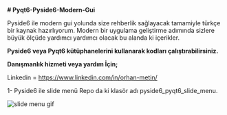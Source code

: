 
**# Pyqt6-Pyside6-Modern-Gui** 

Pyside6 ile modern gui yolunda size rehberlik sağlayacak tamamiyle türkçe bir kaynak hazırlıyorum. Modern bir uygulama geliştirme adımında sizlere büyük ölçüde yardımcı
yardımcı olacak bu alanda ki içerikler.

**Pyside6 veya Pyqt6 kütüphanelerini kullanarak kodları çalıştırabilirsiniz.** 

**Danışmanlık hizmeti veya yardım İçin;**

Linkedin = https://www.linkedin.com/in/orhan-metin/



1- Pyside6 ile slide menü
Repo da ki klasör adı pyside6_pyqt6_slide_menu.

![slide menu gif](https://github.com/orhanmetinnn/Pyqt6-Pyside6-Modern-Gui/blob/main/image/slide_menu_gif.gif)
